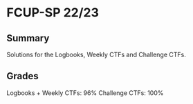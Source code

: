# FCUP-SP 22/23

## Summary

Solutions for the Logbooks, Weekly CTFs and Challenge CTFs.

## Grades

Logbooks + Weekly CTFs: 96%
Challenge CTFs: 100%
